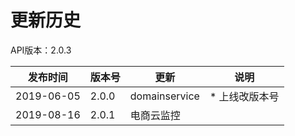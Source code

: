 # 更新历史 #
API版本：2.0.3

|发布时间|版本号|更新|说明|
|---|---|---|---|
|2019-06-05|2.0.0|domainservice|* 上线改版本号|
|2019-08-16|2.0.1|电商云监控||
